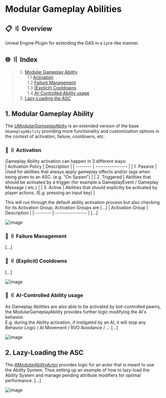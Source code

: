 # Modular Gameplay Abilities  

## <a id="head"></a> 📋 〢 Overview  

Unreal Engine Plugin for extending the GAS in a Lyra-like manner.

## 🌐 〢 Index
> 1. [Modular Gameplay Ability](#modular-gameplay-ability)  
> &nbsp; 1.1 [Activation](#mga-activation)  
> &nbsp; 1.2 [Failure Management](#mga-failure-management)  
> &nbsp; 1.3 [(Explicit) Cooldowns](#mga-cooldowns)  
> &nbsp; 1.4 [AI-Controlled Ability usage](#mga-ai-controlled)  
> 2. [Lazy-Loading the ASC](#asc-lazyloading)  

<a name="modular-gameplay-ability"></a>  
## 1. Modular Gameplay Ability
The _[UModularGameplayAbilty](Source/ModularGameplayAbilities/Public/Abilities/ModularGameplayAbility.h)_ is an extended version of the base ``UGameplayAbility`` providing more functionality and customization options in the context of activation, failure, cooldowns, etc.  

<a name="mga-activation"></a>  
### 📣 〢 Activation
Gameplay Ability activation can happen in 3 different ways:  
| Activation Policy | Description |
| -------- | ---------------- |
| 1. Passive  |  Used for abilities that always apply gameplay effects and/or tags when being given to an ASC. (e.g. "On Spawn") |
| 2. Triggered | Abilities that should be activated by a trigger (for example a GameplayEvent / Gameplay Message / etc.) |
| 3. Active | Abilities that should explicitly be activated by player actions. (E.g. pressing an input key) |
  
This will run through the default ability activation process but also checking for its Activation Group.
Activation Groups are [...]
| Activation Group | Description |
| -------- | ---------------- |
[...]

![image](https://github.com/user-attachments/assets/9dc85a1f-5803-4ff2-848c-0a28b6d88ae6)


<a name="mga-failure-management"></a>    
### 📣 〢 Failure Management
[...]

<a name="mga-cooldowns"></a>  
### 📣 〢 (Explicit) Cooldowns
[...]

![image](https://github.com/user-attachments/assets/f046a9c6-a541-44b7-97d3-d07281b9c848)

<a name="mga-ai-controlled"></a>  
### 📣 〢 AI-Controlled Ability usage
As Gameplay Abilities are also able to be activated by bot-controlled pawns, the ModularGameplayAbility provides further logic modifying the AI's behavior.  
E.g. during the Ability activation, if instigated by an AI, it will stop any Behavior Logic / AI Movement / RVO Avoidance / ...
[...]

![image](https://github.com/user-attachments/assets/95e978ba-3f17-44fb-9698-0b92750332dd)

<a name="asc-lazyloading"></a>  
## 2. Lazy-Loading the ASC
The _[AModularAbilityActor](Source/ModularGameplayAbilities/Public/ModularAbilityActor.h)_ provides logic for an actor that is meant to use the Ability System.
Thus setting up an example of how to lazy-load the Ability System and manage pending attribute modifiers for optimal performance.
[...]

![image](https://github.com/user-attachments/assets/2557c7a8-4154-44ea-816b-87c760f965f5)
